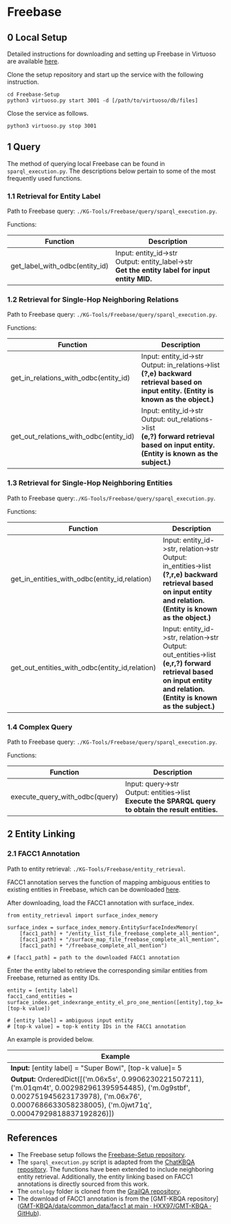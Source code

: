 # Freebase

## 0 Local Setup

Detailed instructions for downloading and setting up Freebase in Virtuoso are available [here](https://github.com/dki-lab/Freebase-Setup). 

Clone the setup repository and start up the service with the following instruction.

```
cd Freebase-Setup
python3 virtuoso.py start 3001 -d [/path/to/virtuoso/db/files]
```

Close the service as follows.

```
python3 virtuoso.py stop 3001
```

## 1 Query

The method of querying local Freebase can be found in `sparql_execution.py`. The descriptions below pertain to some of the most frequently used functions.

### 1.1 Retrieval for Entity Label

Path to Freebase query: `./KG-Tools/Freebase/query/sparql_execution.py`.

Functions:

| Function                       | Description                                                  |
| ------------------------------ | ------------------------------------------------------------ |
| get_label_with_odbc(entity_id) | Input: entity_id->str<br>Output: entity_label->str<br>**Get the entity label for input entity MID.** |

### 1.2 Retrieval for Single-Hop Neighboring Relations

Path to Freebase query: `./KG-Tools/Freebase/query/sparql_execution.py`.

Functions:

| Function                               | Description                                                  |
| -------------------------------------- | ------------------------------------------------------------ |
| get_in_relations_with_odbc(entity_id)  | Input: entity_id->str<br>Output: in_relations->list<br>**(?,e) backward retrieval based on input entity. (Entity is known as the object.)** |
| get_out_relations_with_odbc(entity_id) | Input: entity_id->str<br/>Output: out_relations->list<br/>**(e,?) forward retrieval based on input entity. (Entity is known as the subject.)** |

### 1.3 Retrieval for Single-Hop Neighboring Entities

Path to Freebase query:`./KG-Tools/Freebase/query/sparql_execution.py`.

Functions:

| Function                                       | Description                                                  |
| ---------------------------------------------- | ------------------------------------------------------------ |
| get_in_entities_with_odbc(entity_id,relation)  | Input: entity_id->str, relation->str<br>Output: in_entities->list<br>**(?,r,e) backward retrieval based on input entity and relation. (Entity is known as the object.)** |
| get_out_entities_with_odbc(entity_id,relation) | Input: entity_id->str, relation->str<br/>Output: out_entities->list<br/>**(e,r,?) forward retrieval based on input entity and relation. (Entity is known as the subject.)** |

### 1.4 Complex Query

Path to Freebase query: `./KG-Tools/Freebase/query/sparql_execution.py`.

Functions:

| Function                       | Description                                                  |
| ------------------------------ | ------------------------------------------------------------ |
| execute_query_with_odbc(query) | Input: query->str<br>Output: entities->list<br>**Execute the SPARQL query to obtain the result entities.** |

## 2 Entity Linking

### 2.1 FACC1 Annotation

Path to entity retrieval: `./KG-Tools/Freebase/entity_retrieval`.

FACC1 annotation serves the function of mapping ambiguous entities to existing entities in Freebase, which can be downloaded [here](https://github.com/HXX97/GMT-KBQA/tree/main/data/common_data/facc1). 

After downloading, load the FACC1 annotation with surface_index.

```
from entity_retrieval import surface_index_memory

surface_index = surface_index_memory.EntitySurfaceIndexMemory(
    [facc1_path] + "/entity_list_file_freebase_complete_all_mention",
    [facc1_path] + "/surface_map_file_freebase_complete_all_mention",
    [facc1_path] + "/freebase_complete_all_mention")
    
# [facc1_path] = path to the downloaded FACC1 annotation
```

Enter the entity label to retrieve the corresponding similar entities from Freebase, returned as entity IDs.

```
entity = [entity label]
facc1_cand_entities = surface_index.get_indexrange_entity_el_pro_one_mention([entity],top_k=[top-k value])

# [entity label] = ambiguous input entity
# [top-k value] = top-k entity IDs in the FACC1 annotation
```

An example is provided below.

| Example                                                      |
| ------------------------------------------------------------ |
| **Input:** [entity label] = "Super Bowl", [top-k value]= 5   |
| **Output:** OrderedDict([('m.06x5s', 0.9906230221507211), ('m.01qm4t', 0.002982961395954485), ('m.0g9stbf', 0.002751945623173978), ('m.06x76', 0.0007686633058238005), ('m.0jwt71q', 0.00047929818837192826)]) |

## References

- The Freebase setup follows the [Freebase-Setup repository](https://github.com/dki-lab/Freebase-Setup).
- The `sparql_execution.py` script is adapted from the [ChatKBQA repository](https://github.com/LHRLAB/ChatKBQA/blob/main/executor/sparql_executor.py). The functions have been extended to include neighboring entity retrieval. Additionally, the entity linking based on FACC1 annotations is directly sourced from this work.
- The `ontology` folder is cloned from the [GrailQA repository](https://github.com/dki-lab/GrailQA/tree/main/ontology).
- The download of FACC1 annotation is from the [GMT-KBQA repository]([GMT-KBQA/data/common_data/facc1 at main · HXX97/GMT-KBQA · GitHub](https://github.com/HXX97/GMT-KBQA/tree/main/data/common_data/facc1)).
